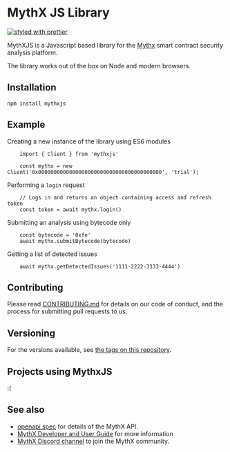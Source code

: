 # MythX JS Library

[![styled with prettier](https://img.shields.io/badge/styled_with-prettier-ff69b4.svg)](https://github.com/prettier/prettier)

MythXJS is a Javascript based library for the [Mythx](https://mythx.io/) smart contract security analysis platform.

The library works out of the box on Node and modern browsers.

## Installation

```
npm install mythxjs
```

## Example

Creating a new instance of the library using ES6 modules

```
    import { Client } from 'mythxjs'

    const mythx = new Client('0x0000000000000000000000000000000000000000', 'trial');
```

Performing a `login` request

```
    // Logs in and returns an object containing access and refresh token
    const token = await mythx.login()

```

Submitting an analysis using bytecode only

```
    const bytecode = '0xfe'
    await mythx.submitBytecode(bytecode)
```

Getting a list of detected issues

```
    await mythx.getDetectedIssues('1111-2222-3333-4444')
```

## Contributing

Please read [CONTRIBUTING.md](https://github.com/ConsenSys/mythxjs/blob/master/CONTRIBUTING.md) for details on our code of conduct, and the process for submitting pull requests to us.

## Versioning

For the versions available, see [the tags on this repository](https://github.com/ConsenSys/mythxjs/tags).

## Projects using MythxJS

:(

## See also

-   [openapi spec](https://api.mythx.io/v1/openapi) for details of the MythX API.
-   [MythX Developer and User Guide](https://docs.mythx.io/) for more information
-   [MythX Discord channel](https://discord.gg/kktn8Wt) to join the MythX community.
